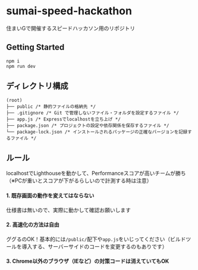 # sumai-speed-hackathon
住まいGで開催するスピードハッカソン用のリポジトリ

## Getting Started
```
npm i
npm run dev
```

## ディレクトリ構成
```
(root)
├── public /* 静的ファイルの格納先 */
├── .gitignore /* Git で管理しないファイル・フォルダを設定するファイル */
├── app.js /* Expressでlocalhostを立ち上げ */
├── package.json /* プロジェクトの設定や依存関係を保存するファイル */
└── package-lock.json /* インストールされるパッケージの正確なバージョンを記録するファイル */
```

## ルール
localhostでLighthouseを動かして、Performanceスコアが高いチームが勝ち
（※PCが重いとスコアが下がるらしいので計測する時は注意）

#### 1. 既存画面の動作を変えてはならない
仕様書は無いので、実際に動かして確認お願いします
#### 2. 高速化の方法は自由
ググるのOK！基本的には`/public/`配下や`app.js`をいじってください（ビルドツールを導入する、サーバーサイドのコードを変更するのもありです）
#### 3. Chrome以外のブラウザ（IEなど）の対策コードは消えていてもOK
